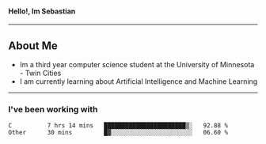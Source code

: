 #### Hello!, Im Sebastian


---
## About Me
- Im a third year computer science student at the University of Minnesota - Twin Cities
- I am currently learning about Artificial Intelligence and Machine Learning

---

### I've been working with
<!--START_SECTION:waka-->

```text
C          7 hrs 14 mins   ███████████████████████▒░   92.88 %
Other      30 mins         █▓░░░░░░░░░░░░░░░░░░░░░░░   06.60 %
```

<!--END_SECTION:waka-->


